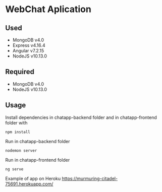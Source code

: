 # WebChat Aplication


## Used
* MongoDB v4.0
* Express v4.16.4
* Angular v7.2.15
* NodeJS v10.13.0

## Required

* MongoDB v4.0
* NodeJS v10.13.0

## Usage

Install dependencies in chatapp-backend folder and in chatapp-frontend folder with

    npm install

Run in chatapp-backend folder

    nodemon server
    
Run in chatapp-frontend folder

    ng serve

Example of app on Heroku https://murmuring-citadel-75691.herokuapp.com/

